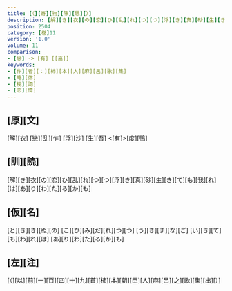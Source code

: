 ```yaml
---
title: [（][寄][物][陳][思][）]
description: [解][き][衣][の][恋][ひ][乱][れ][つ][つ][浮][き][真][砂][生][き][て][も][我][れ][は][あ][り][わ][た][る][か][も]
position: 2504
category: [巻]11
version: '1.0'
volume: 11
comparison:
- [戀] -> [有] [[嘉]]
keywords:
- [作][者][：][柿][本][人][麻][呂][歌][集]
- [略][体]
- [枕][詞]
- [恋][情]
---
```


## [原][文]

[解][衣] [戀][乱][乍] [浮][沙] [生][吾] <[有]>[度][鴨]

## [訓][読]

[解][き][衣][の][恋][ひ][乱][れ][つ][つ][浮][き][真][砂][生][き][て][も][我][れ][は][あ][り][わ][た][る][か][も]

## [仮][名]

[と][き][き][ぬ][の] [こ][ひ][み][だ][れ][つ][つ] [う][き][ま][な][ご] [い][き][て][も][わ][れ][は] [あ][り][わ][た][る][か][も]

## [左][注]

[（][以][前][一][百][四][十][九][首][柿][本][朝][臣][人][麻][呂][之][歌][集][出][）]
